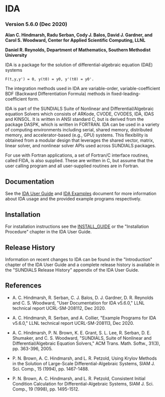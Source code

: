 # IDA
### Version 5.6.0 (Dec 2020)

**Alan C. Hindmarsh, Radu Serban, Cody J. Balos, David J. Gardner, 
  and Carol S. Woodward, Center for Applied Scientific Computing, LLNL**

**Daniel R. Reynolds, Department of Mathematics, Southern Methodist University**


IDA is a package for the solution of differential-algebraic equation (DAE)
systems
```
F(t,y,y') = 0, y(t0) = y0, y'(t0) = y0'.
```
The integration methods used in IDA are variable-order, variable-coefficient BDF
(Backward Differentiation Formula) methods in fixed-leading-coefficient form.

IDA is part of the SUNDIALS Suite of Nonlinear and Differential/Algebraic
equation Solvers which consists of ARKode, CVODE, CVODES, IDA, IDAS and KINSOL.
It is written in ANSI standard C, but is derived from the package DASPK, which
is written in FORTRAN. IDA can be used in a variety of computing environments
including serial, shared memory, distributed memory, and accelerator-based
(e.g., GPU) systems. This flexibility is obtained from a modular design that
leverages the shared vector, matrix, linear solver, and nonlinear solver APIs
used across SUNDIALS packages.

For use with Fortran applications, a set of Fortran/C interface routines, called
FIDA, is also supplied. These are written in C, but assume that the user calling
program and all user-supplied routines are in Fortran.

## Documentation

See the [IDA User Guide](/doc/ida/ida_guide.pdf) and
[IDA Examples](/doc/ida/ida_examples.pdf) document for more information
about IDA usage and the provided example programs respectively.

## Installation

For installation instructions see the [INSTALL_GUIDE](/INSTALL_GUIDE.pdf)
or the "Installation Procedure" chapter in the IDA User Guide.

## Release History

Information on recent changes to IDA can be found in the "Introduction"
chapter of the IDA User Guide and a complete release history is available in
the "SUNDIALS Release History" appendix of the IDA User Guide.

## References

* A. C. Hindmarsh, R. Serban, C. J. Balos, D. J. Gardner, D. R. Reynolds
  and C. S. Woodward, "User Documentation for IDA v5.6.0,"
  LLNL technical report UCRL-SM-208112, Dec 2020.

* A. C. Hindmarsh, R. Serban, and A. Collier, "Example Programs for IDA v5.6.0,"
  LLNL technical report UCRL-SM-208113, Dec 2020.

* A. C. Hindmarsh, P. N. Brown, K. E. Grant, S. L. Lee, R. Serban,
  D. E. Shumaker, and C. S. Woodward, "SUNDIALS, Suite of Nonlinear and
  Differential/Algebraic Equation Solvers," ACM Trans. Math. Softw.,
  31(3), pp. 363-396, 2005.

* P. N. Brown, A. C. Hindmarsh, and L. R. Petzold, Using Krylov Methods
  in the Solution of Large-Scale Differential-Algebraic Systems,
  SIAM J. Sci. Comp., 15 (1994), pp. 1467-1488.

* P. N. Brown, A. C. Hindmarsh, and L. R. Petzold, Consistent Initial
  Condition Calculation for Differential-Algebraic Systems,
  SIAM J. Sci. Comp., 19 (1998), pp. 1495-1512.
